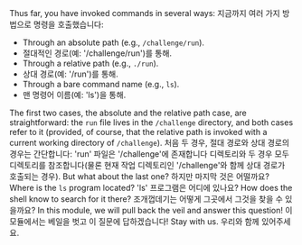 Thus far, you have invoked commands in several ways:
지금까지 여러 가지 방법으로 명령을 호출했습니다:
- Through an absolute path (e.g., `/challenge/run`).
- 절대적인 경로(예: '/challenge/run')를 통해.
- Through a relative path (e.g., `./run`).
- 상대 경로(예: '/run')를 통해.
- Through a bare command name (e.g., `ls`).
- 맨 명령어 이름(예: 'ls')을 통해.

The first two cases, the absolute and the relative path case, are straightforward: the `run` file lives in the `/challenge` 
directory, and both cases refer to it (provided, of course, that the relative path is invoked with a current working directory of `/challenge`).
처음 두 경우, 절대 경로와 상대 경로의 경우는 간단합니다: 'run' 파일은 '/challenge'에 존재합니다 
디렉토리와 두 경우 모두 디렉토리를 참조합니다(물론 현재 작업 디렉토리인 '/challenge'와 함께 상대 경로가 호출되는 경우).
But what about the last one?
하지만 마지막 것은 어떨까요?
Where is the `ls` program located?
'ls' 프로그램은 어디에 있나요?
How does the shell know to search for it there?
조개껍데기는 어떻게 그곳에서 그것을 찾을 수 있을까요?
In this module, we will pull back the veil and answer this question!
이 모듈에서는 베일을 벗고 이 질문에 답하겠습니다!
Stay with us.
우리와 함께 있어주세요.
